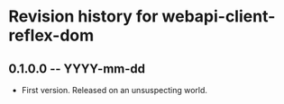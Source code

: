# Revision history for webapi-client-reflex-dom

## 0.1.0.0  -- YYYY-mm-dd

* First version. Released on an unsuspecting world.
